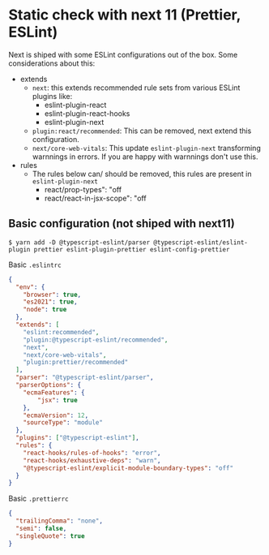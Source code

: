 # Static check with next 11 (Prettier, ESLint)
Next is shiped with some ESLint configurations out of the box. Some considerations about this:
- extends
  - `next`: this extends recommended rule sets from various ESLint plugins like:
    - eslint-plugin-react
    - eslint-plugin-react-hooks
    - eslint-plugin-next
  - `plugin:react/recommended`: This can be removed, next extend this configuration.
  - `next/core-web-vitals`: This update `eslint-plugin-next` transforming warnnings in errors. If you are happy with warnnings don't use this.
- rules
  - The rules below can/ should be removed, this rules are present in `eslint-plugin-next`
    - react/prop-types": "off
    - react/react-in-jsx-scope": "off

## Basic configuration (not shiped with next11)
```shell
$ yarn add -D @typescript-eslint/parser @typescript-eslint/eslint-plugin prettier eslint-plugin-prettier eslint-config-prettier
```
Basic `.eslintrc`
```json
{
  "env": {
    "browser": true,
    "es2021": true,
    "node": true
  },
  "extends": [
    "eslint:recommended",
    "plugin:@typescript-eslint/recommended",
    "next", 
    "next/core-web-vitals",
    "plugin:prettier/recommended"
  ],
  "parser": "@typescript-eslint/parser",
  "parserOptions": {
    "ecmaFeatures": {
        "jsx": true
    },
    "ecmaVersion": 12,
    "sourceType": "module"
  },
  "plugins": ["@typescript-eslint"],
  "rules": {
    "react-hooks/rules-of-hooks": "error",
    "react-hooks/exhaustive-deps": "warn",
    "@typescript-eslint/explicit-module-boundary-types": "off"
  }
}

```

Basic `.prettierrc`

```json
{
  "trailingComma": "none",
  "semi": false,
  "singleQuote": true
}
```